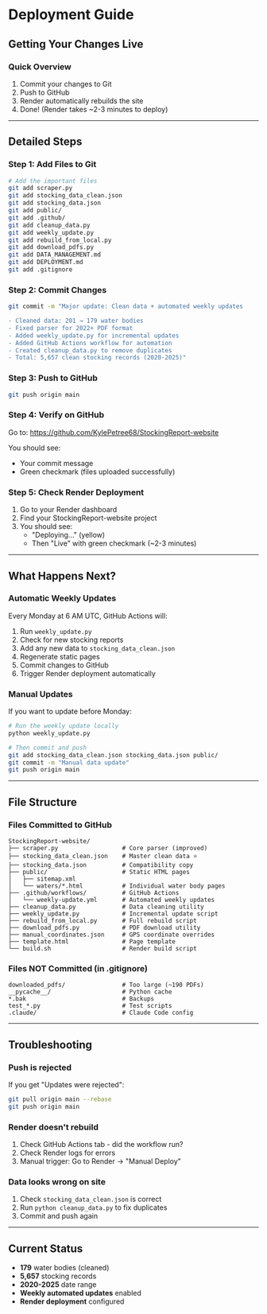 # Deployment Guide

## Getting Your Changes Live

### Quick Overview
1. Commit your changes to Git
2. Push to GitHub
3. Render automatically rebuilds the site
4. Done! (Render takes ~2-3 minutes to deploy)

---

## Detailed Steps

### Step 1: Add Files to Git

```bash
# Add the important files
git add scraper.py
git add stocking_data_clean.json
git add stocking_data.json
git add public/
git add .github/
git add cleanup_data.py
git add weekly_update.py
git add rebuild_from_local.py
git add download_pdfs.py
git add DATA_MANAGEMENT.md
git add DEPLOYMENT.md
git add .gitignore
```

### Step 2: Commit Changes

```bash
git commit -m "Major update: Clean data + automated weekly updates

- Cleaned data: 201 → 179 water bodies
- Fixed parser for 2022+ PDF format
- Added weekly_update.py for incremental updates
- Added GitHub Actions workflow for automation
- Created cleanup_data.py to remove duplicates
- Total: 5,657 clean stocking records (2020-2025)"
```

### Step 3: Push to GitHub

```bash
git push origin main
```

### Step 4: Verify on GitHub

Go to: https://github.com/KylePetree68/StockingReport-website

You should see:
- Your commit message
- Green checkmark (files uploaded successfully)

### Step 5: Check Render Deployment

1. Go to your Render dashboard
2. Find your StockingReport-website project
3. You should see:
   - "Deploying..." (yellow)
   - Then "Live" with green checkmark (~2-3 minutes)

---

## What Happens Next?

### Automatic Weekly Updates

Every Monday at 6 AM UTC, GitHub Actions will:
1. Run `weekly_update.py`
2. Check for new stocking reports
3. Add any new data to `stocking_data_clean.json`
4. Regenerate static pages
5. Commit changes to GitHub
6. Trigger Render deployment automatically

### Manual Updates

If you want to update before Monday:

```bash
# Run the weekly update locally
python weekly_update.py

# Then commit and push
git add stocking_data_clean.json stocking_data.json public/
git commit -m "Manual data update"
git push origin main
```

---

## File Structure

### Files Committed to GitHub

```
StockingReport-website/
├── scraper.py                  # Core parser (improved)
├── stocking_data_clean.json    # Master clean data ⭐
├── stocking_data.json          # Compatibility copy
├── public/                     # Static HTML pages
│   ├── sitemap.xml
│   └── waters/*.html           # Individual water body pages
├── .github/workflows/          # GitHub Actions
│   └── weekly-update.yml       # Automated weekly updates
├── cleanup_data.py             # Data cleaning utility
├── weekly_update.py            # Incremental update script
├── rebuild_from_local.py       # Full rebuild script
├── download_pdfs.py            # PDF download utility
├── manual_coordinates.json     # GPS coordinate overrides
├── template.html               # Page template
└── build.sh                    # Render build script
```

### Files NOT Committed (in .gitignore)

```
downloaded_pdfs/                # Too large (~190 PDFs)
__pycache__/                    # Python cache
*.bak                           # Backups
test_*.py                       # Test scripts
.claude/                        # Claude Code config
```

---

## Troubleshooting

### Push is rejected

If you get "Updates were rejected":
```bash
git pull origin main --rebase
git push origin main
```

### Render doesn't rebuild

1. Check GitHub Actions tab - did the workflow run?
2. Check Render logs for errors
3. Manual trigger: Go to Render → "Manual Deploy"

### Data looks wrong on site

1. Check `stocking_data_clean.json` is correct
2. Run `python cleanup_data.py` to fix duplicates
3. Commit and push again

---

## Current Status

- **179** water bodies (cleaned)
- **5,657** stocking records
- **2020-2025** date range
- **Weekly automated updates** enabled
- **Render deployment** configured
